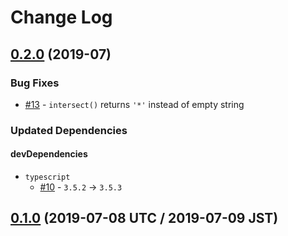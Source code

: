 # Change Log

## [0.2.0] (2019-07)

### Bug Fixes

* [#13] - `intersect()` returns `'*'` instead of empty string

### Updated Dependencies

#### devDependencies

* `typescript`
    * [#10] - `3.5.2` -> `3.5.3`

[#10]: https://github.com/sounisi5011/semver-range-intersect/pull/10
[#13]: https://github.com/sounisi5011/semver-range-intersect/pull/13
[0.2.0]: https://github.com/sounisi5011/semver-range-intersect/compare/v0.1.0...HEAD

## [0.1.0] (2019-07-08 UTC / 2019-07-09 JST)

[0.1.0]: https://github.com/sounisi5011/semver-range-intersect/compare/v0.0.0...v0.1.0
